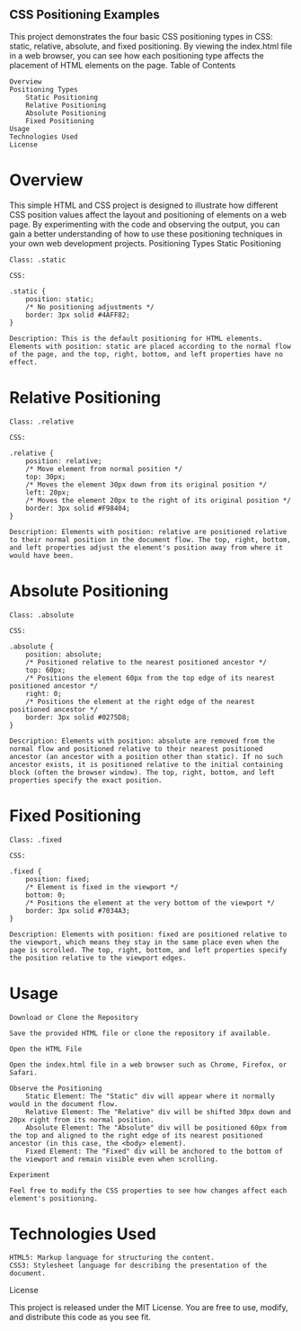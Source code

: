 ## CSS Positioning Examples

This project demonstrates the four basic CSS positioning types in CSS: static, relative, absolute, and fixed positioning. By viewing the index.html file in a web browser, you can see how each positioning type affects the placement of HTML elements on the page.
Table of Contents

    Overview
    Positioning Types
        Static Positioning
        Relative Positioning
        Absolute Positioning
        Fixed Positioning
    Usage
    Technologies Used
    License

# Overview

This simple HTML and CSS project is designed to illustrate how different CSS position values affect the layout and positioning of elements on a web page. By experimenting with the code and observing the output, you can gain a better understanding of how to use these positioning techniques in your own web development projects.
Positioning Types
Static Positioning

    Class: .static

    CSS:

    .static {
        position: static;
        /* No positioning adjustments */
        border: 3px solid #4AFF82;
    }

    Description: This is the default positioning for HTML elements. Elements with position: static are placed according to the normal flow of the page, and the top, right, bottom, and left properties have no effect.

# Relative Positioning

    Class: .relative

    CSS:

    .relative {
        position: relative;
        /* Move element from normal position */
        top: 30px;
        /* Moves the element 30px down from its original position */
        left: 20px;
        /* Moves the element 20px to the right of its original position */
        border: 3px solid #F98404;
    }

    Description: Elements with position: relative are positioned relative to their normal position in the document flow. The top, right, bottom, and left properties adjust the element's position away from where it would have been.

# Absolute Positioning

    Class: .absolute

    CSS:

    .absolute {
        position: absolute;
        /* Positioned relative to the nearest positioned ancestor */
        top: 60px;
        /* Positions the element 60px from the top edge of its nearest positioned ancestor */
        right: 0;
        /* Positions the element at the right edge of the nearest positioned ancestor */
        border: 3px solid #0275D8;
    }

    Description: Elements with position: absolute are removed from the normal flow and positioned relative to their nearest positioned ancestor (an ancestor with a position other than static). If no such ancestor exists, it is positioned relative to the initial containing block (often the browser window). The top, right, bottom, and left properties specify the exact position.

# Fixed Positioning

    Class: .fixed

    CSS:

    .fixed {
        position: fixed;
        /* Element is fixed in the viewport */
        bottom: 0;
        /* Positions the element at the very bottom of the viewport */
        border: 3px solid #7034A3;
    }

    Description: Elements with position: fixed are positioned relative to the viewport, which means they stay in the same place even when the page is scrolled. The top, right, bottom, and left properties specify the position relative to the viewport edges.

# Usage

    Download or Clone the Repository

    Save the provided HTML file or clone the repository if available.

    Open the HTML File

    Open the index.html file in a web browser such as Chrome, Firefox, or Safari.

    Observe the Positioning
        Static Element: The "Static" div will appear where it normally would in the document flow.
        Relative Element: The "Relative" div will be shifted 30px down and 20px right from its normal position.
        Absolute Element: The "Absolute" div will be positioned 60px from the top and aligned to the right edge of its nearest positioned ancestor (in this case, the <body> element).
        Fixed Element: The "Fixed" div will be anchored to the bottom of the viewport and remain visible even when scrolling.

    Experiment

    Feel free to modify the CSS properties to see how changes affect each element's positioning.

# Technologies Used

    HTML5: Markup language for structuring the content.
    CSS3: Stylesheet language for describing the presentation of the document.

License

This project is released under the MIT License. You are free to use, modify, and distribute this code as you see fit.